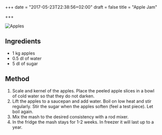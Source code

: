 +++
date = "2017-05-23T22:38:56+02:00"
draft = false
title = "Apple Jam"

+++

![Apples](apples.jpg)

## Ingredients

* 1 kg apples
* 0.5 dl of water
* 5 dl of sugar

## Method

1. Scale and kernel of the apples. Place the peeled apple slices in a bowl of cold water so that they do not darken.
2. Lift the apples to a saucepan and add water. Boil on low heat and stir regularly. Stir the sugar when the apples soften (feel a test piece). Let boil again.
3. Mix the mash to the desired consistency with a rod mixer.
4. In the fridge the mash stays for 1-2 weeks. In freezer it will last up to a year.
